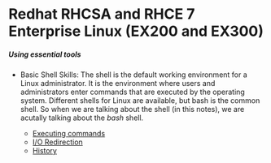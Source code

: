 # Redhat RHCSA and RHCE 7 Enterprise Linux (EX200 and EX300)

##### Using essential tools

- Basic Shell Skills: The shell is the default working environment for a Linux administrator. It is the environment where users and administrators enter commands that are executed by the operating system. Different shells for Linux are available, but bash is the common shell. So when we are talking about the shell (in this notes), we are acutally talking about the *bash* shell.

    - [Executing commands](102-using-essential-tools/executing-command.md)
    - [I/O Redirection](102-using-essential-tools/io-redirection.md)
    - [History](102-using-essential-tools/history.md)